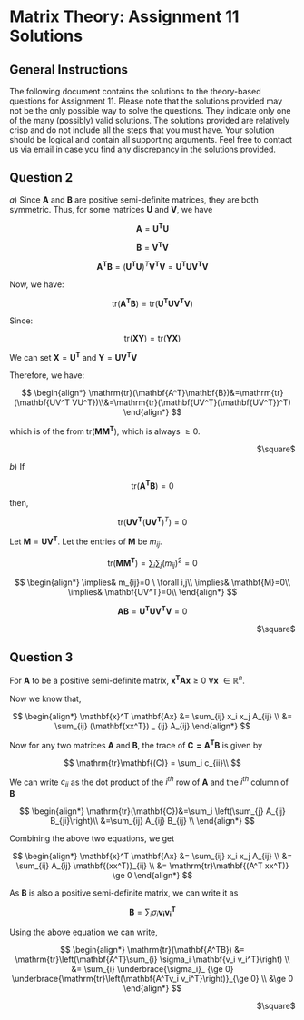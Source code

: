 Matrix Theory: Assignment 11 Solutions 
====================================

## General Instructions
The following document contains the solutions to the theory-based questions for Assignment 11. Please note that the solutions provided may not be the only possible way to solve the questions. They indicate only one of the many (possibly) valid solutions. The solutions provided are relatively crisp and do not include all the steps that you must have. Your solution should be logical and contain all supporting arguments. Feel free to contact us via email in case you find any discrepancy in the solutions provided.

## Question 2

$a)$ Since $\mathbf{A}$ and $\mathbf{B}$ are positive semi-definite matrices, they are both symmetric. Thus, for some matrices $\mathbf{U}$ and $\mathbf{V}$, we have 

$$
\mathbf{A}=\mathbf{U^T}\mathbf{U}
$$

$$
\mathbf{B}=\mathbf{V^T}\mathbf{V}
$$

$$
\mathbf{A^T}\mathbf{B}=(\mathbf{U^T}\mathbf{U})^T\mathbf{V^T}\mathbf{V}=\mathbf{U^T}\mathbf{U}\mathbf{V^T}\mathbf{V}
$$

Now, we have:

$$
\mathrm{tr}(\mathbf{A^T}\mathbf{B})=\mathrm{tr}(\mathbf{U^T}\mathbf{U}\mathbf{V^T}\mathbf{V})
$$

Since:

$$
\mathrm{tr}(\mathbf{XY})=\mathrm{tr}(\mathbf{YX})
$$

We can set $\mathbf{X}=\mathbf{U^T}$ and $\mathbf{Y}=\mathbf{UV^TV}$

Therefore, we have:

$$
\begin{align*}
\mathrm{tr}(\mathbf{A^T}\mathbf{B})&=\mathrm{tr}(\mathbf{UV^T VU^T})\\&=\mathrm{tr}(\mathbf{UV^T}(\mathbf{UV^T})^T)
\end{align*}
$$

which is of the from $\mathrm{tr}(\mathbf{M}\mathbf{M^T})$, which is always $\geq 0$.

<p align='right'>$\square$</p>

$b)$ If 

$$
\mathrm{tr}(\mathbf{A^T}\mathbf{B})=0
$$

then,

$$
\mathrm{tr}(\mathbf{UV^T}(\mathbf{UV^T})^T)=0
$$

Let $\mathbf{M}=\mathbf{U}\mathbf{V^T}$. Let the entries of $\mathbf{M}$ be $m_{ij}$. 

$$
\mathrm{tr}(\mathbf{M}\mathbf{M^T})=\sum_i \sum_j (m_{ij})^2=0
$$

$$
\begin{align*}
\implies& m_{ij}=0 \ \forall i,j\\
\implies& \mathbf{M}=0\\
\implies& \mathbf{UV^T}=0\\
\end{align*}
$$

$$
\mathbf{AB}=\mathbf{U^T UV^T V}=0
$$

<p align='right'>$\square$</p>

## Question 3

For $\mathbf{A}$ to be a positive semi-definite matrix, $\mathbf{x^T Ax} \ge 0\  \forall \mathbf{x} \ \in \mathbb{R}^n$.

Now we know that,

$$
\begin{align*}
\mathbf{x}^T \mathbf{Ax} &= \sum_{ij} x_i x_j A_{ij}  \\
&= \sum_{ij} (\mathbf{xx^T}) _ {ij} A_{ij}
\end{align*}
$$

Now for any two matrices $\mathbf{A}$ and $\mathbf{B}$, the trace of $\mathbf{C = A^TB}$ is given by

$$
\mathrm{tr}\mathbf{(C)} = \sum_i c_{ii}\\
$$

We can write $c_{ii}$ as the dot product of the $i^{th}$ row of $\mathbf{A}$ and the $i^{th}$ column of $\mathbf{B}$

$$
\begin{align*}
\mathrm{tr}(\mathbf{C})&=\sum_i \left(\sum_{j} A_{ij} B_{ji}\right)\\
&=\sum_{ij} A_{ij} B_{ij} \\
\end{align*}
$$

Combining the above two equations, we get

$$
\begin{align*}
\mathbf{x}^T \mathbf{Ax} &= \sum_{ij} x_i x_j A_{ij}  \\ 
&= \sum_{ij} A_{ij} \mathbf{(xx^T)}_{ij} \\
&= \mathrm{tr}\mathbf{(A^T xx^T)} \ge 0
\end{align*}
$$


As $\mathbf{B}$ is also a positive semi-definite matrix, we can write it as 

$$
\mathbf{B} = \sum_{i} \sigma_i \mathbf{v_i v_i^T}
$$

Using the above equation we can write,

$$
\begin{align*}
\mathrm{tr}(\mathbf{A^TB}) &= \mathrm{tr}\left(\mathbf{A^T}\sum_{i} \sigma_i \mathbf{v_i v_i^T}\right) \\
&= \sum_{i} \underbrace{\sigma_i}_ {\ge 0} \underbrace{\mathrm{tr}\left(\mathbf{A^Tv_i v_i^T}\right)}_{\ge 0} \\
&\ge 0
\end{align*}
$$

<p align='right'>$\square$</p>
